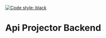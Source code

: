 [![Code style: black](https://img.shields.io/badge/code%20style-black-000000.svg)](https://github.com/psf/black)

# Api Projector Backend 

